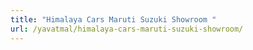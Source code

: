 ```yaml
---
title: "Himalaya Cars Maruti Suzuki Showroom "
url: /yavatmal/himalaya-cars-maruti-suzuki-showroom/
---
```

